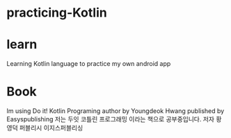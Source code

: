# practicing-Kotlin
# learn
Learning Kotlin language to practice my own android app
# Book
Im using Do it! Kotlin Programing author by Youngdeok Hwang published by Easyspublishing
저는 두잇 코틀린 프로그래밍 이라는 책으로 공부중입니다. 저자 황영덕 퍼블리시 이지스퍼블리싱
